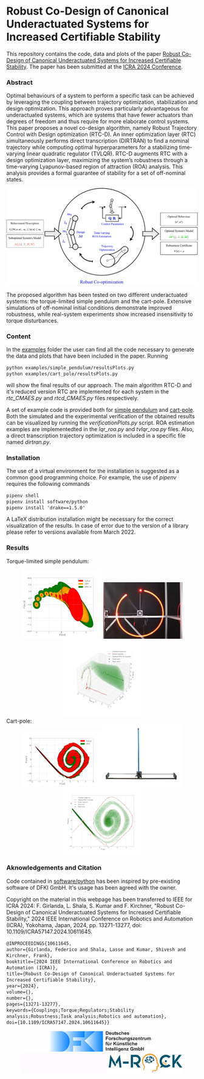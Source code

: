 # Robust Co-Design of Canonical Underactuated Systems for Increased Certifiable Stability

This repository contains the code, data and plots of the paper [Robust Co-Design of Canonical Underactuated Systems for Increased Certifiable Stability](https://dfki-ric-underactuated-lab.github.io/robust_codesign/). The paper has been submitted at the [ICRA 2024 Conference](https://2024.ieee-icra.org/).

### Abstract
Optimal behaviours of a system to perform a specific task can be achieved by leveraging the coupling between trajectory optimization, stabilization and design optimization. This approach proves particularly advantageous for underactuated systems, which are systems that have fewer actuators than degrees of freedom and thus require for more elaborate control systems. This paper proposes a novel co-design algorithm, namely Robust Trajectory Control with Design optimization
(RTC-D). An inner optimization layer (RTC) simultaneously performs direct transcription (DIRTRAN) to find a nominal trajectory while computing optimal hyperparameters for a stabilizing time-varying linear quadratic regulator (TVLQR). RTC-D augments RTC with a design optimization layer, maximizing the system’s robustness through a time-varying Lyapunov-based region of attraction (ROA) analysis. This analysis provides a formal guarantee of stability for a set of off-nominal states. 

</div>
<div align="center">
<img width="600" src="results/media/robustCodesign.png">
</div>
</div>

The proposed algorithm has been tested on two different underactuated systems: the torque-limited simple pendulum and the cart-pole. Extensive simulations of off-nominal initial conditions demonstrate improved robustness, while real-system experiments show increased insensitivity to torque disturbances.

### Content
In the [examples](examples) folder the user can find all the code necessary to generate the data and plots that have been included in the paper.
Running

    python examples/simple_pendulum/resultsPlots.py
    python examples/cart_pole/resultsPlots.py 

will show the final results of our approach. The main algorithm RTC-D and it's reduced version RTC are implemented for each system in the *rtc_CMAES.py* and *rtcd_CMAES.py* files respectively.

A set of example code is provided both for [simple pendulum](examples/simple_pendulum/) and [cart-pole](examples/cart_pole/). Both the simulated and the experimental verification of the obtained results can be visualized by running the *verificationPlots.py* script. ROA estimation examples are implementedted in the *lqr_roa.py* and *tvlqr_roa.py* files. Also, a direct transcription trajectory optimization is included in a specific file named *dirtran.py*.

### Installation
The use of a virtual environment for the installation is suggested as a common good programming choice. For example, the use of *pipenv* requires the following commands

    pipenv shell
    pipenv install software/python
    pipenv install 'drake==1.5.0'    
A LaTeX distribution installation might be necessary for the correct visualization of the results. In case of error due to the version of a library please refer to versions available from March 2022.

### Results
Torque-limited simple pendulum:
</div>
<div align="center">
<img width="210" src="results/media/RTCDpendulum.png">
<img width="210" src="results/media/realSPsystem.png">
<img width="210" src="results/media/RTCDpendulumVer.png">
</div>
</div>
Cart-pole:
<div align="center">
<img width="210" src="results/media/RTCcartpole.png">
<img width="210" src="results/media/realCPsystem.png">
<img width="210" src="results/media/RTCcartpoleVer.png">
</div>

### Aknowledgements and Citation

Code contained in [software/python](software/python/) has been inspired by pre-existing software of DFKI GmbH. It's usage has been agreed with the owner.

Copyright on the material in this webpage has been transferred to IEEE for ICRA 2024: 
F. Girlanda, L. Shala, S. Kumar and F. Kirchner, "Robust Co-Design of Canonical Underactuated Systems for Increased Certifiable Stability," 2024 IEEE International Conference on Robotics and Automation (ICRA), Yokohama, Japan, 2024, pp. 13271-13277, doi: 10.1109/ICRA57147.2024.10611645.

    @INPROCEEDINGS{10611645, 
    author={Girlanda, Federico and Shala, Lasse and Kumar, Shivesh and Kirchner, Frank}, 
    booktitle={2024 IEEE International Conference on Robotics and Automation (ICRA)}, 
    title={Robust Co-Design of Canonical Underactuated Systems for Increased Certifiable Stability}, 
    year={2024}, 
    volume={}, 
    number={}, 
    pages={13271-13277}, 
    keywords={Couplings;Torque;Regulators;Stability analysis;Robustness;Task analysis;Robotics and automation}, 
    doi={10.1109/ICRA57147.2024.10611645}}


</div>
<div align="center">
  <img src="results/media/logo.svg" style="width:281px">
  <img src="results/media/ulab.gif" style="width:225px">
  <img src="results/media/MRock-Logo.png" style="width:198px">
</div>